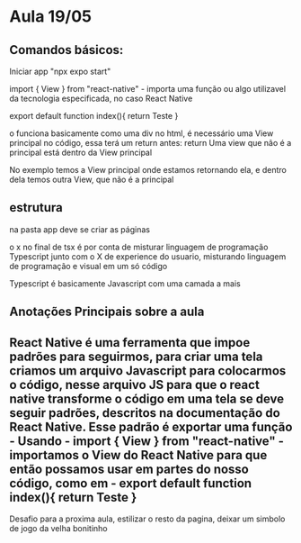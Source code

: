 # Aula 19/05
## Comandos básicos:
Iniciar app "npx expo start"

import { View } from "react-native" - importa uma função ou algo utilizavel da tecnologia especificada, no caso React Native

export default function index(){
    return <View>Teste</View>
}

o <View> funciona basicamente como uma div no html, é necessário uma View principal no código, essa terá um return antes:
return <View>
<View><Text>Uma view que não é a principal está dentro da View principal</Text></View>
</View>

No exemplo temos a View principal onde estamos retornando ela, e dentro dela temos outra View, que não é a principal

## estrutura
na pasta app deve se criar as páginas


o x no final de tsx é por conta de misturar linguagem de programação Typescript junto com o X de experience do usuario, misturando linguagem de programação e visual em um só código


Typescript é basicamente Javascript com uma camada a mais

## Anotações Principais sobre a aula
React Native é uma ferramenta que impoe padrões para seguirmos, 
para criar uma tela criamos um arquivo Javascript para colocarmos o código, nesse arquivo JS para que o react native transforme o código em uma tela se deve seguir padrões, descritos na documentação do React Native.
Esse padrão é exportar uma função - Usando - import { View } from "react-native" - importamos o View do React Native para que então possamos usar em partes do nosso código, como em - 
export default function index(){
    return <View>Teste</View>
}
-

Desafio para a proxima aula, estilizar o resto da pagina, deixar um simbolo de jogo da velha bonitinho